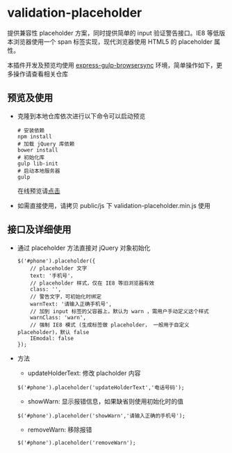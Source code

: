# validation-placeholder

提供兼容性 placeholder 方案，同时提供简单的 input 验证警告接口。IE8 等低版本浏览器使用一个 span 标签实现，现代浏览器使用 HTML5 的 placeholder 属性。 

本插件开发及预览均使用 [express-gulp-browsersync](https://github.com/Nutlee/express-gulp-browsersync) 环境，简单操作如下，更多操作请查看相关仓库

## 预览及使用

* 克隆到本地仓库依次进行以下命令可以启动预览

	```
	# 安装依赖
	npm install
	# 加载 jQuery 库依赖
	bower install
	# 初始化库
	gulp lib-init
	# 启动本地服务器
	gulp
	```
	
	在线预览请[点击](http://nutlee.space/Front-end-Demo/demos/validation-placeholder/html/index.html)
	
* 如需直接使用，请拷贝 public/js 下 validation-placeholder.min.js 使用
	
## 接口及详细使用

* 通过 placeholder 方法直接对 jQuery 对象初始化

	```
	$('#phone').placeholder({
		// placeholder 文字
		text: '手机号'，
		// placeholder 样式，仅在 IE8 等旧浏览器有效
		class: '',
		// 警告文字，可初始化时绑定
		warnText: '请输入正确手机号',
		// 加到 input 标签的父容器上，默认为 warn ，需用户手动定义这个样式
		warnClass: 'warn',
		// 强制 IE8 模式 (生成标签做 placeholder， 一般用于自定义 placeholder)，默认 false
		IEmodal: false
	});
	```
	
* 方法

	* updateHolderText: 修改 placholder 内容
	
	```
	$('#phone').placeholder('updateHolderText','电话号码');
	```
	* showWarn: 显示报错信息，如果缺省则使用初始化时的值
	
	```
	$('#phone').placeholder('showWarn','请输入正确的手机号');
	```
	
	* removeWarn: 移除报错

	```
	$('#phone').placeholder('removeWarn');
	```
	
	








